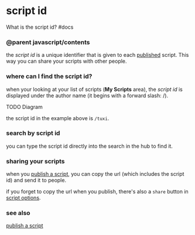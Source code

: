 # script id

What is the script id? #docs

### @parent javascript/contents
 

the *script id* is a unique identifier that is given to each [published](/js/publishing) script. This way you can share your scripts with other people.

### where can I find the script id?

when your looking at your list of scripts (**My Scripts** area), the *script id* is displayed under the author name (it begins with a forward slash: /).

TODO Diagram

the script id in the example above is `/tuxi`.

### search by script id

you can type the script id directly into the search in the hub to find it.

### sharing your scripts

when you [publish a script](/js/publishing), you can copy the url (which includes the script id) and send it to people.

if you forget to copy the url when you publish, there's also a `share` button in [script options](/js/editor).

### see also

[publish a script](/js/publishing)

